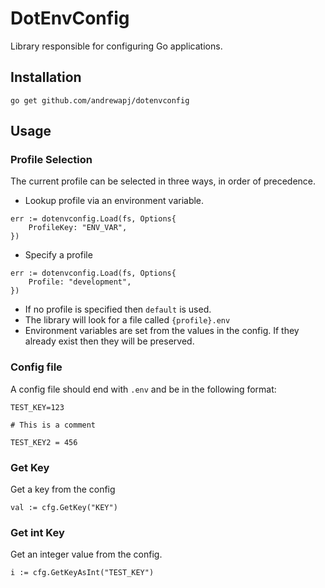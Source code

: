 #  DotEnvConfig

Library responsible for configuring Go applications.

## Installation

`go get github.com/andrewapj/dotenvconfig`

## Usage

### Profile Selection

The current profile can be selected in three ways, in order of precedence.

- Lookup profile via an environment variable.
```
err := dotenvconfig.Load(fs, Options{
	ProfileKey: "ENV_VAR",
})
```
- Specify a profile
```
err := dotenvconfig.Load(fs, Options{
	Profile: "development",
})
```

- If no profile is specified then `default` is used.
- The library will look for a file called `{profile}.env`
- Environment variables are set from the values in the config. If they already exist then they will be preserved. 

### Config file

A config file should end with `.env` and be in the following format:
```
TEST_KEY=123

# This is a comment

TEST_KEY2 = 456
```

### Get Key

Get a key from the config
```
val := cfg.GetKey("KEY")
```

### Get int Key

Get an integer value from the config.
```
i := cfg.GetKeyAsInt("TEST_KEY")
```
